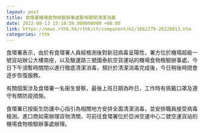 ```yaml
---
layout: post
title: 食環署機場食物檢驗辦事處暫時關閉清潔消毒
date: 2022-08-13 15:18:56.000000000 +08:00
link: https://news.rthk.hk/rthk/ch/component/k2/1662279-20220813.htm
categories: rthk
---
```


食環署表示，由於有食環署人員經檢測後對新冠病毒呈陽性，署方位於機場超級一號貨站辦公大樓南座，以及駿運路三號國泰航空貨運站的機場食物檢驗辦事處，今日下午須暫時關閉以進行徹底清潔消毒，預計於清潔消毒完成後，今日稍後時間會逐步恢復服務。

有關個案涉及食環署一名衞生督察，最後上班日期為昨日，工作時有佩戴口罩及遵守有關防疫措施。

食環署已按衞生防護中心指引為相關地方安排全面清潔消毒，並安排職員接受病毒檢測。進口商如需辦理貨物清關，可前往食環署位於亞洲空運中心二號空運貨站的機場食物檢驗辦事處辦理。
